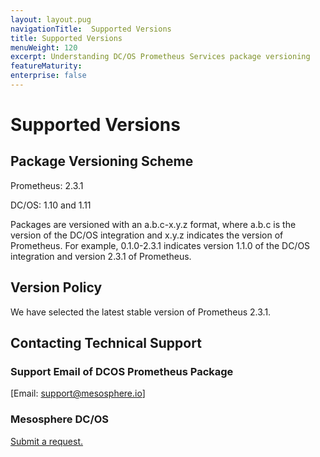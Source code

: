 ```yaml
---
layout: layout.pug
navigationTitle:  Supported Versions
title: Supported Versions
menuWeight: 120
excerpt: Understanding DC/OS Prometheus Services package versioning
featureMaturity:
enterprise: false
---
```


# Supported Versions

## Package Versioning Scheme

  Prometheus: 2.3.1

  DC/OS: 1.10 and 1.11

Packages are versioned with an a.b.c-x.y.z format, where a.b.c is the version of the DC/OS integration and x.y.z indicates the version of Prometheus.
For example, 0.1.0-2.3.1 indicates version 1.1.0 of the DC/OS integration and version 2.3.1 of Prometheus.

## Version Policy

We have selected the latest stable version of Prometheus 2.3.1.

## Contacting Technical Support

### Support Email of DCOS Prometheus Package

[Email: support@mesosphere.io]

### Mesosphere DC/OS

[Submit a request.](https://support.mesosphere.com/hc/en-us/requests/new)

